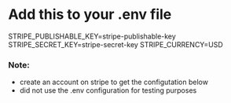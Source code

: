 # Add this to your **.env** file

STRIPE_PUBLISHABLE_KEY=stripe-publishable-key
STRIPE_SECRET_KEY=stripe-secret-key
STRIPE_CURRENCY=USD

### Note:
* create an account on stripe to get the configutation below
* did not use the .env configuration for testing purposes
